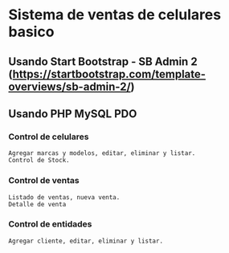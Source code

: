 # Sistema de ventas de celulares basico
## Usando Start Bootstrap - SB Admin 2 (https://startbootstrap.com/template-overviews/sb-admin-2/)
## Usando PHP MySQL PDO
### Control de celulares
	Agregar marcas y modelos, editar, eliminar y listar.
	Control de Stock.
### Control de ventas
	Listado de ventas, nueva venta.
	Detalle de venta
### Control de entidades
	Agregar cliente, editar, eliminar y listar.